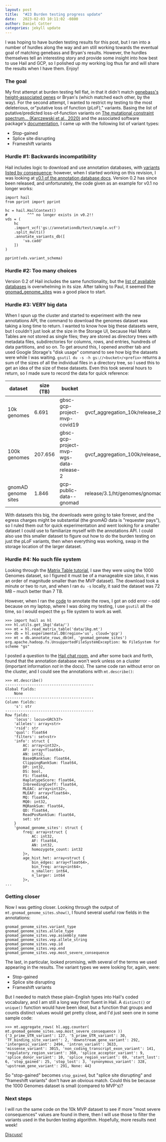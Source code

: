 ```yaml
---
layout: post
title:  "#23 Burden testing progress update"
date:   2023-02-03 10:11:02 -0800
author: Daniel Cotter 
categories: jekyll update
---
```


I was hoping to have burden testing results for this post, but I ran into a number of hurdles along the way and am still working towards the eventual goal of matching genebass and Bryan's results. However, the hurdles themselves tell an interesting story and provide some insight into how best to use Hail and GCP, so I polished up my working log thus far and will share the results when I have them. Enjoy!

### The goal

My first attempt at burden testing fell flat, in that it didn't match [genebass's height-associated genes](https://app.genebass.org/gene/undefined/phenotype/continuous-height_male_custom-males--custom) or Bryan's (which matched each other, by the way). For the second attempt, I wanted to restrict my testing to the most deleterious, or"putative loss of function (pLoF)," variants. Basing the list of putative/predicted loss-of-function variants on [The mutational constraint spectrum... (Karczewski et al., 2020)](https://www.nature.com/articles/s41586-020-2308-7) and the associated software package's [documentation](https://github.com/konradjk/loftee#readme), I came up with the following list of variant types:

- Stop-gained
- Splice site disrupting
- Frameshift variants

### Hurdle #1: Backwards incompatibility

Hail includes logic to download and use annotation databases, with [variants listed by consequence](https://www.hail.is/docs/0.1/annotationdb.html#gene-level-annotations); however, when I started working on this revision, I was looking at [v0.1 of the annotation database docs](https://www.hail.is/docs/0.1/annotationdb.html#database-query). Version 0.2 has since been released, and unfortunately, the code given as an example for v0.1 no longer works:

```
import hail
from pprint import pprint

hc = hail.HailContext()
#         ^^^ no longer exists in v0.2!!
vds = (
    hc
    .import_vcf('gs://annotationdb/test/sample.vcf')
    .split_multi()
    .annotate_variants_db([
        'va.cadd'
    ])
)

pprint(vds.variant_schema)
```

### Hurdle #2: Too many choices

Version 0.2 of Hail includes the same functionality, but the [list of available databases](https://hail.is/docs/0.2/annotation_database_ui.html#database-query) is overwhelming in its size. After talking to Paul, it seemed the [gnomad\_genome\_sites](https://hail.is/docs/0.2/datasets/schemas/gnomad_genome_sites.html) was a good place to start.

### Hurdle #3: VERY big data

When I spun up the cluster and started to experiment with the new annotations API, the command to download the genomes dataset was taking a long time to return. I wanted to know how big these datasets were, but I couldn't just look at the size in the Storage UI, because Hail Matrix Tables are not stored as single files; they are stored as directory trees with metadata files, subdirectories for columns, rows, and entries, hundreds of data partitions, and so on. To get around this, I opened another tab and used Google Storage's "disk usage" command to see how big the datasets were while I was waiting. `gsutil du -s -h gs://<bucket>/<prefix>` returns a sum of the sizes of all the individual files in a directory tree, so I used this to get an idea of the size of these datasets. Even this took several hours to return, so I made sure to record the data for quick reference:

| dataset             | size (TB)     | bucket                                  | prefix                                                                   |
| ------------------- | ------------- | --------------------------------------- | ------------------------------------------------------------------------ |
| 10k genomes         |   6.691       | gbsc-gcp-project-mvp-covid19            | gvcf_aggregation_10k/release_20211207/20211207_covid19_10k_QCed_final.MT |
| 100k genomes        | 207.656       | gbsc-gcp-project-mvp-wgs-data-release-2 | gvcf_aggregation_100k/release_20230505/rel2_100k_QCed_final.MT           |
| gnomAD genome sites |   1.846       | gcp-public-data--gnomad                 | release/3.1/ht/genomes/gnomad.genomes.v3.1.sites.ht                      |

With datasets this big, the downloads were going to take forever, and the egress charges might be substantial (the gnomAD data is "requester pays"), so I ruled them out for quick experimentation and went looking for a smaller dataset I could use to familiarize myself with the annotations API. I could also use this smaller dataset to figure out how to do the burden testing on just the pLoF variants, then when everything was working, swap in the storage location of the larger dataset.

### Hurdle #4: No such file system

Looking through the [Matrix Table tutorial](https://hail.is/docs/0.2/tutorials/07-matrixtable.html#Importing-and-Reading), I saw they were using the 1000 Genomes dataset, so I figured it must be of a manageable size (also, it was an order of magnitude smaller than the MVP dataset). The download took a minute or two to run, and when I ran `du -s` locally, it said the dataset was 72 MB – much better than 7 TB.

However, when I ran the [code](https://hail.is/docs/0.2/experimental/hail.experimental.DB.html#hail.experimental.DB.annotate_rows_db) to annotate the rows, I got an odd error – odd because on my laptop, where I was doing my testing, I use `gsutil` all the time, so I would expect the `gs` file system to work as well.

```
>>> import hail as hl
>>> hl.utils.get_1kg('data/')
>>> mt = hl.read_matrix_table('data/1kg.mt')
>>> db = hl.experimental.DB(region='us', cloud='gcp')
>>> mt = db.annotate_rows_db(mt, 'gnomad_genome_sites')
org.apache.hadoop.fs.UnsupportedFileSystemException: No FileSystem for scheme "gs"
```

I posted a question to the [Hail chat room](https://hail.zulipchat.com/#narrow/stream/123010-Hail-Query-0.2E2-support/topic/annotate_rows_db.28.29.20question), and after some back and forth, found that the annotation database won't work unless on a cluster (important information *not* in the docs). The same code ran without error on the cluster, and I could see the annotations with `mt.describe()`:

```
>>> mt.describe()
----------------------------------------
Global fields:
    None
----------------------------------------
Column fields:
    's': str
----------------------------------------
Row fields:
    'locus': locus<GRCh37>
    'alleles': array<str>
    'rsid': str
    'qual': float64
    'filters': set<str>
    'info': struct {
        AC: array<int32>, 
        AF: array<float64>, 
        AN: int32, 
        BaseQRankSum: float64, 
        ClippingRankSum: float64, 
        DP: int32, 
        DS: bool, 
        FS: float64, 
        HaplotypeScore: float64, 
        InbreedingCoeff: float64, 
        MLEAC: array<int32>, 
        MLEAF: array<float64>, 
        MQ: float64, 
        MQ0: int32, 
        MQRankSum: float64, 
        QD: float64, 
        ReadPosRankSum: float64, 
        set: str
    }
    'gnomad_genome_sites': struct {
        freq: array<struct {
            AC: int32, 
            AF: float64, 
            AN: int32, 
            homozygote_count: int32
        }>, 
        age_hist_het: array<struct {
            bin_edges: array<float64>, 
            bin_freq: array<int64>, 
            n_smaller: int64, 
            n_larger: int64
        }>, 
...
```

### Getting closer

Now I was getting closer. Looking through the output of `mt.gnomad_genome_sites.show()`, I found several useful row fields in the annotations:

```
gnomad_genome_sites.variant_type
gnomad_genome_sites.allele_type
gnomad_genome_sites.vep.assembly_name
gnomad_genome_sites.vep.allele_string
gnomad_genome_sites.vep.id
gnomad_genome_sites.vep.end
gnomad_genome_sites.vep.most_severe_consequence
```

The last, in particular, looked promising, with several of the terms we used appearing in the results. The variant types we were looking for, again, were:

- Stop-gained
- Splice site disrupting
- Frameshift variants

But I needed to match these plain-English types into Hail's coded vocabulary, and I am still a long way from fluent in Hail. A `distinct()` or `unique()` function would have been ideal, but a function that groups and counts distinct values would get pretty close, and I'd just seen one in some sample code:

```
>>> mt.aggregate_rows( hl.agg.counter( mt.gnomad_genome_sites.vep.most_severe_consequence ))
{'3_prime_UTR_variant': 127, '5_prime_UTR_variant': 30, 'TF_binding_site_variant': 2, 'downstream_gene_variant': 292, 'intergenic_variant': 2494, 'intron_variant': 3633, 'missense_variant': 3015, 'non_coding_transcript_exon_variant': 141, 'regulatory_region_variant': 360, 'splice_acceptor_variant': 9, 'splice_donor_variant': 10, 'splice_region_variant': 69, 'start_lost': 6, 'stop_gained': 25, 'stop_lost': 3, 'synonymous_variant': 328, 'upstream_gene_variant': 291, None: 44}
```

So "stop-gained" becomes `stop_gained`, but "splice site disrupting" and "frameshift variants" don't have an obvious match. Could this be because the 1000 Genomes dataset is small (compared to MVP's)?

### Next steps

I will run the same code on the 10k MVP dataset to see if more "most severe consequences" values are found in there, then I will use those to filter the variants used in the burden testing algorithm. Hopefully, more results next week!

[Discuss!](https://github.com/orgs/va-big-data-genomics/discussions/26)
